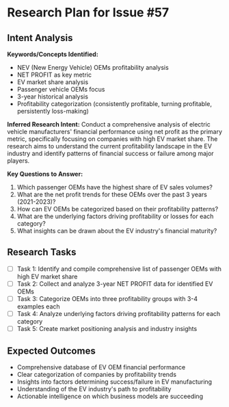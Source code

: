 # Research Plan for Issue #57

## Intent Analysis
**Keywords/Concepts Identified:** 
- NEV (New Energy Vehicle) OEMs profitability analysis
- NET PROFIT as key metric
- EV market share analysis
- Passenger vehicle OEMs focus
- 3-year historical analysis
- Profitability categorization (consistently profitable, turning profitable, persistently loss-making)

**Inferred Research Intent:** 
Conduct a comprehensive analysis of electric vehicle manufacturers' financial performance using net profit as the primary metric, specifically focusing on companies with high EV market share. The research aims to understand the current profitability landscape in the EV industry and identify patterns of financial success or failure among major players.

**Key Questions to Answer:**
1. Which passenger OEMs have the highest share of EV sales volumes?
2. What are the net profit trends for these OEMs over the past 3 years (2021-2023)?
3. How can EV OEMs be categorized based on their profitability patterns?
4. What are the underlying factors driving profitability or losses for each category?
5. What insights can be drawn about the EV industry's financial maturity?

## Research Tasks
- [ ] Task 1: Identify and compile comprehensive list of passenger OEMs with high EV market share
- [ ] Task 2: Collect and analyze 3-year NET PROFIT data for identified EV OEMs
- [ ] Task 3: Categorize OEMs into three profitability groups with 3-4 examples each
- [ ] Task 4: Analyze underlying factors driving profitability patterns for each category
- [ ] Task 5: Create market positioning analysis and industry insights

## Expected Outcomes
- Comprehensive database of EV OEM financial performance
- Clear categorization of companies by profitability trends
- Insights into factors determining success/failure in EV manufacturing
- Understanding of the EV industry's path to profitability
- Actionable intelligence on which business models are succeeding